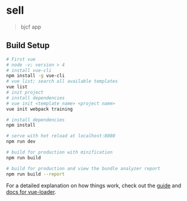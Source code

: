 # sell

> bjcf app

## Build Setup


``` bash
# First vue
# node -v; version > 4
# install vue-cli
npm install -g vue-cli 
# vue list; search all available templates
vue list
# init project
# install dependencies
# vue init <template name> <project name>
vue init webpack training
```

``` bash
# install dependencies
npm install

# serve with hot reload at localhost:8080
npm run dev

# build for production with minification
npm run build

# build for production and view the bundle analyzer report
npm run build --report


```

For a detailed explanation on how things work, check out the [guide](http://vuejs-templates.github.io/webpack/) and [docs for vue-loader](http://vuejs.github.io/vue-loader).
 

